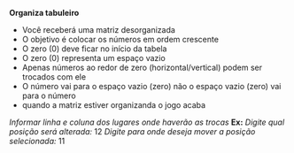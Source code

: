 **Organiza tabuleiro**
* Você receberá uma matriz desorganizada
* O objetivo é colocar os números em ordem crescente
* O zero (0) deve ficar no início da tabela
* O zero (0) representa um espaço vazio
* Apenas números ao redor de zero (horizontal/vertical) podem ser trocados com ele
* O número vai para o espaço vazio (zero) não o espaço vazio (zero) vai para o número
* quando a matriz estiver organizanda o jogo acaba

*Informar linha e coluna dos lugares onde haverão as trocas*
**Ex:** 
*Digite qual posição será alterada:* 12
*Digite para onde deseja mover a posição selecionada:*  11

